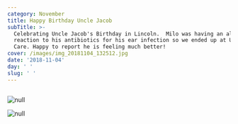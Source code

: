 ```yaml
---
category: November
title: Happy Birthday Uncle Jacob
subTitle: >-
  Celebrating Uncle Jacob's Birthday in Lincoln.  Milo was having an allergic
  reaction to his antibiotics for his ear infection so we ended up at Urgent
  Care. Happy to report he is feeling much better! 
cover: /images/img_20181104_132512.jpg
date: '2018-11-04'
day: ' '
slug: ' '
---
```

![]()

![null](/images/img_20181104_132512.jpg)

![null](/images/mvimg_20181104_132137-1-.jpg)
